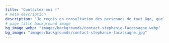 ```yaml
---
title: "Contactez-moi !"
# meta description
description: "Je reçois en consultation des personnes de tout âge, quels que soient leur genre, leur orientation sexuelle, leurs croyances, leurs questionnements et leurs difficultés."
# page title background image
bg_image_webp: "images/backgrounds/contact-stephanie-lacassagne.webp"
bg_image: "images/backgrounds/contact-stephanie-lacassagne.jpg"
---
```


